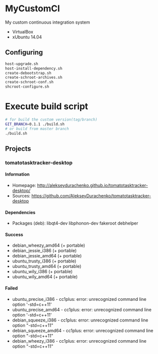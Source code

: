 # MyCustomCI
My custom continuous integration system
* VirtualBox
* xUbuntu 14.04

## Configuring
```bash
host-upgrade.sh
host-install-dependency.sh
create-debootstrap.sh
create-schroot-archives.sh
create-schroot-conf.sh
shcroot-configure.sh
```

# Execute build script
```bash
# for build the custom version(tag/branch)
GIT_BRANCH=0.1.1 ./build.sh
# or build from master branch
./build.sh
```

## Projects
### tomatotasktracker-desktop
#### Information
* Homepage: http://alekseydurachenko.github.io/tomatotasktracker-desktop/
* Sources: https://github.com/AlekseyDurachenko/tomatotasktracker-desktop

#### Dependencies
* Packages (deb): libqt4-dev libphonon-dev fakeroot debhelper

#### Success
* debian_wheezy_amd64 (+ portable)
* debian_jessie_i386 (+ portable)
* debian_jessie_amd64 (+ portable)
* ubuntu_trusty_i386 (+ portable)
* ubuntu_trusty_amd64 (+ portable)
* ubuntu_wily_i386 (+ portable)
* ubuntu_wily_amd64 (+ portable)

#### Failed
* ubuntu_precise_i386 - cc1plus: error: unrecognized command line option '-std=c++11'
* ubuntu_precise_amd64 - cc1plus: error: unrecognized command line option '-std=c++11'
* debian_squeeze_i386 - cc1plus: error: unrecognized command line option "-std=c++11"
* debian_squeeze_amd64 - cc1plus: error: unrecognized command line option "-std=c++11"
* debian_wheezy_i386 - cc1plus: error: unrecognized command line option "-std=c++11"
